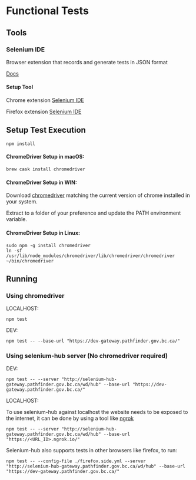 # Functional Tests

## Tools

### Selenium IDE

Browser extension that records and generate tests in JSON format

[Docs](https://docs.seleniumhq.org/selenium-ide/docs/en/introduction/getting-started/)

#### Setup Tool

Chrome extension [Selenium IDE](https://chrome.google.com/webstore/detail/selenium-ide/mooikfkahbdckldjjndioackbalphokd?hl=en)  

Firefox extension [Selenium IDE](https://addons.mozilla.org/en-US/firefox/addon/selenium-ide/)



## Setup Test Execution

```console
npm install
```

#### ChromeDriver Setup in macOS:

```console
brew cask install chromedriver
```

#### ChromeDriver Setup in WIN:

Download [chromedriver](https://sites.google.com/a/chromium.org/chromedriver/downloads) matching the current version of chrome installed in your system.

Extract to a folder of your preference and update the PATH environment variable.

#### ChromeDriver Setup in Linux:

```console
sudo npm -g install chromedriver
ln -sf /usr/lib/node_modules/chromedriver/lib/chromedriver/chromedriver ~/bin/chromedriver
```

## Running

### Using chromedriver

LOCALHOST:

```console	
npm test
```

DEV:

```console	
npm test -- --base-url "https://dev-gateway.pathfinder.gov.bc.ca/"
```

### Using selenium-hub server (No chromedriver required)

DEV:

```console	
npm test -- --server "http://selenium-hub-gateway.pathfinder.gov.bc.ca/wd/hub" --base-url "https://dev-gateway.pathfinder.gov.bc.ca/"
```

LOCALHOST:

To use selenium-hub against localhost the website needs to be exposed to the internet,
it can be done by using a tool like [ngrok](https://ngrok.com/)

```console	
npm test -- --server "http://selenium-hub-gateway.pathfinder.gov.bc.ca/wd/hub" --base-url "https://<URL_ID>.ngrok.io/"
```

Selenium-hub also supports tests in other browsers like firefox, to run:

```console	
npm test -- --config-file ./firefox.side.yml --server "http://selenium-hub-gateway.pathfinder.gov.bc.ca/wd/hub" --base-url "https://dev-gateway.pathfinder.gov.bc.ca/"
```
